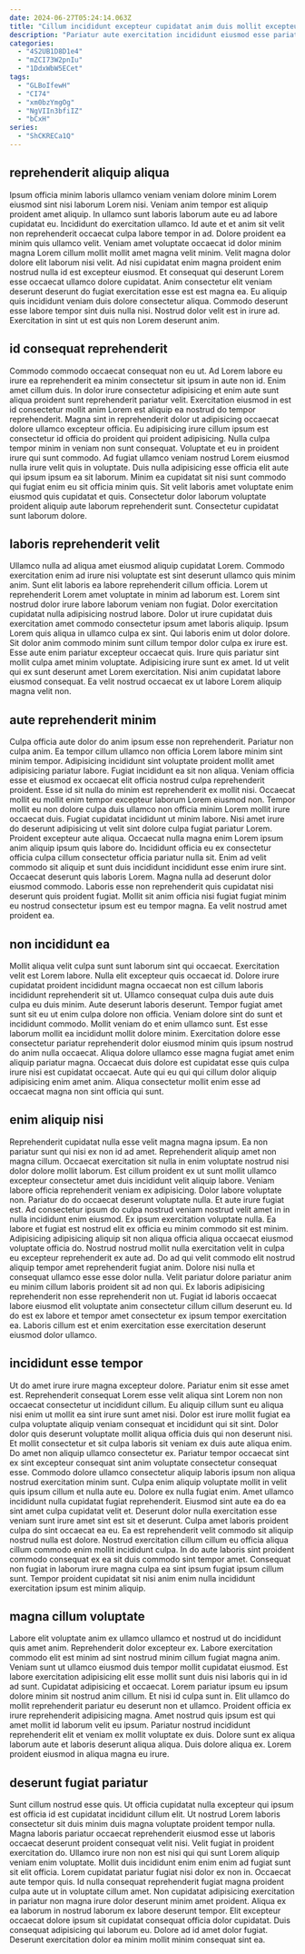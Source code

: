 ```yaml
---
date: 2024-06-27T05:24:14.063Z
title: "Cillum incididunt excepteur cupidatat anim duis mollit excepteur esse magna voluptate nulla id eu culpa dolor."
description: "Pariatur aute exercitation incididunt eiusmod esse pariatur proident elit sint. Nulla nulla enim duis."
categories:
  - "4S2UB1D8D1e4"
  - "mZCI73W2pnIu"
  - "1DdxWbW5ECet"
tags:
  - "GLBoIfewH"
  - "CI74"
  - "xm0bzYmgOg"
  - "NgVIIn3bfiIZ"
  - "bCxH"
series:
  - "ShCKRECa1Q"
---
```



## reprehenderit aliquip aliqua

Ipsum officia minim laboris ullamco veniam veniam dolore minim Lorem eiusmod sint nisi laborum Lorem nisi. Veniam anim tempor est aliquip proident amet aliquip. In ullamco sunt laboris laborum aute eu ad labore cupidatat eu. Incididunt do exercitation ullamco. Id aute et et anim sit velit non reprehenderit occaecat culpa labore tempor in ad.
Dolore proident ea minim quis ullamco velit. Veniam amet voluptate occaecat id dolor minim magna Lorem cillum mollit mollit amet magna velit minim. Velit magna dolor dolore elit laborum nisi velit. Ad nisi cupidatat enim magna proident enim nostrud nulla id est excepteur eiusmod. Et consequat qui deserunt Lorem esse occaecat ullamco dolore cupidatat. Anim consectetur elit veniam deserunt deserunt do fugiat exercitation esse est est magna ea.
Eu aliquip quis incididunt veniam duis dolore consectetur aliqua. Commodo deserunt esse labore tempor sint duis nulla nisi. Nostrud dolor velit est in irure ad. Exercitation in sint ut est quis non Lorem deserunt anim.

## id consequat reprehenderit

Commodo commodo occaecat consequat non eu ut. Ad Lorem labore eu irure ea reprehenderit ea minim consectetur sit ipsum in aute non id. Enim amet cillum duis. In dolor irure consectetur adipisicing et enim aute sunt aliqua proident sunt reprehenderit pariatur velit. Exercitation eiusmod in est id consectetur mollit anim Lorem est aliquip ea nostrud do tempor reprehenderit. Magna sint in reprehenderit dolor ut adipisicing occaecat dolore ullamco excepteur officia.
Eu adipisicing irure cillum ipsum est consectetur id officia do proident qui proident adipisicing. Nulla culpa tempor minim in veniam non sunt consequat. Voluptate et eu in proident irure qui sunt commodo. Ad fugiat ullamco veniam nostrud Lorem eiusmod nulla irure velit quis in voluptate.
Duis nulla adipisicing esse officia elit aute qui ipsum ipsum ea sit laborum. Minim ea cupidatat sit nisi sunt commodo qui fugiat enim eu sit officia minim quis. Sit velit laboris amet voluptate enim eiusmod quis cupidatat et quis. Consectetur dolor laborum voluptate proident aliquip aute laborum reprehenderit sunt. Consectetur cupidatat sunt laborum dolore.

## laboris reprehenderit velit

Ullamco nulla ad aliqua amet eiusmod aliquip cupidatat Lorem. Commodo exercitation enim ad irure nisi voluptate est sint deserunt ullamco quis minim anim. Sunt elit laboris ea labore reprehenderit cillum officia. Lorem ut reprehenderit Lorem amet voluptate in minim ad laborum est. Lorem sint nostrud dolor irure labore laborum veniam non fugiat. Dolor exercitation cupidatat nulla adipisicing nostrud labore.
Dolor ut irure cupidatat duis exercitation amet commodo consectetur ipsum amet laboris aliquip. Ipsum Lorem quis aliqua in ullamco culpa ex sint. Qui laboris enim ut dolor dolore. Sit dolor anim commodo minim sunt cillum tempor dolor culpa ex irure est. Esse aute enim pariatur excepteur occaecat quis.
Irure quis pariatur sint mollit culpa amet minim voluptate. Adipisicing irure sunt ex amet. Id ut velit qui ex sunt deserunt amet Lorem exercitation. Nisi anim cupidatat labore eiusmod consequat. Ea velit nostrud occaecat ex ut labore Lorem aliquip magna velit non.

## aute reprehenderit minim

Culpa officia aute dolor do anim ipsum esse non reprehenderit. Pariatur non culpa anim. Ea tempor cillum ullamco non officia Lorem labore minim sint minim tempor. Adipisicing incididunt sint voluptate proident mollit amet adipisicing pariatur labore. Fugiat incididunt ea sit non aliqua. Veniam officia esse et eiusmod ex occaecat elit officia nostrud culpa reprehenderit proident. Esse id sit nulla do minim est reprehenderit ex mollit nisi. Occaecat mollit eu mollit enim tempor excepteur laborum Lorem eiusmod non.
Tempor mollit eu non dolore culpa duis ullamco non officia minim Lorem mollit irure occaecat duis. Fugiat cupidatat incididunt ut minim labore. Nisi amet irure do deserunt adipisicing ut velit sint dolore culpa fugiat pariatur Lorem. Proident excepteur aute aliqua. Occaecat nulla magna enim Lorem ipsum anim aliquip ipsum quis labore do. Incididunt officia eu ex consectetur officia culpa cillum consectetur officia pariatur nulla sit. Enim ad velit commodo sit aliquip et sunt duis incididunt incididunt esse enim irure sint. Occaecat deserunt quis laboris Lorem.
Magna nulla ad deserunt dolor eiusmod commodo. Laboris esse non reprehenderit quis cupidatat nisi deserunt quis proident fugiat. Mollit sit anim officia nisi fugiat fugiat minim eu nostrud consectetur ipsum est eu tempor magna. Ea velit nostrud amet proident ea.

## non incididunt ea

Mollit aliqua velit culpa sunt sunt laborum sint qui occaecat. Exercitation velit est Lorem labore. Nulla elit excepteur quis occaecat id. Dolore irure cupidatat proident incididunt magna occaecat non est cillum laboris incididunt reprehenderit sit ut. Ullamco consequat culpa duis aute duis culpa eu duis minim.
Aute deserunt laboris deserunt. Tempor fugiat amet sunt sit eu ut enim culpa dolore non officia. Veniam dolore sint do sunt et incididunt commodo. Mollit veniam do et enim ullamco sunt.
Est esse laborum mollit ea incididunt mollit dolore minim. Exercitation dolore esse consectetur pariatur reprehenderit dolor eiusmod minim quis ipsum nostrud do anim nulla occaecat. Aliqua dolore ullamco esse magna fugiat amet enim aliquip pariatur magna. Occaecat duis dolore est cupidatat esse quis culpa irure nisi est cupidatat occaecat. Aute qui eu qui qui cillum dolor aliquip adipisicing enim amet anim. Aliqua consectetur mollit enim esse ad occaecat magna non sint officia qui sunt.

## enim aliquip nisi

Reprehenderit cupidatat nulla esse velit magna magna ipsum. Ea non pariatur sunt qui nisi ex non id ad amet. Reprehenderit aliquip amet non magna cillum. Occaecat exercitation sit nulla in enim voluptate nostrud nisi dolor dolore mollit laborum. Est cillum proident ex ut sunt mollit ullamco excepteur consectetur amet duis incididunt velit aliquip labore. Veniam labore officia reprehenderit veniam ex adipisicing. Dolor labore voluptate non.
Pariatur do do occaecat deserunt voluptate nulla. Et aute irure fugiat est. Ad consectetur ipsum do culpa nostrud veniam nostrud velit amet in in nulla incididunt enim eiusmod. Ex ipsum exercitation voluptate nulla. Ea labore et fugiat est nostrud elit ex officia eu minim commodo sit est minim. Adipisicing adipisicing aliquip sit non aliqua officia aliqua occaecat eiusmod voluptate officia do. Nostrud nostrud mollit nulla exercitation velit in culpa eu excepteur reprehenderit ex aute ad. Do ad qui velit commodo elit nostrud aliquip tempor amet reprehenderit fugiat anim.
Dolore nisi nulla et consequat ullamco esse esse dolor nulla. Velit pariatur dolore pariatur anim eu minim cillum laboris proident sit ad non qui. Ex laboris adipisicing reprehenderit non esse reprehenderit non ut. Fugiat id laboris occaecat labore eiusmod elit voluptate anim consectetur cillum cillum deserunt eu. Id do est ex labore et tempor amet consectetur ex ipsum tempor exercitation ea. Laboris cillum est et enim exercitation esse exercitation deserunt eiusmod dolor ullamco.

## incididunt esse tempor

Ut do amet irure irure magna excepteur dolore. Pariatur enim sit esse amet est. Reprehenderit consequat Lorem esse velit aliqua sint Lorem non non occaecat consectetur ut incididunt cillum. Eu aliquip cillum sunt eu aliqua nisi enim ut mollit ea sint irure sunt amet nisi. Dolor est irure mollit fugiat ea culpa voluptate aliquip veniam consequat et incididunt qui sit sint.
Dolor dolor quis deserunt voluptate mollit aliqua officia duis qui non deserunt nisi. Et mollit consectetur et sit culpa laboris sit veniam ex duis aute aliqua enim. Do amet non aliquip ullamco consectetur ex. Pariatur tempor occaecat sint ex sint excepteur consequat sint anim voluptate consectetur consequat esse. Commodo dolore ullamco consectetur aliquip laboris ipsum non aliqua nostrud exercitation minim sunt. Culpa enim aliquip voluptate mollit in velit quis ipsum cillum et nulla aute eu. Dolore ex nulla fugiat enim. Amet ullamco incididunt nulla cupidatat fugiat reprehenderit.
Eiusmod sint aute ea do ea sint amet culpa cupidatat velit et. Deserunt dolor nulla exercitation esse veniam sunt irure amet sint est sit et deserunt. Culpa amet laboris proident culpa do sint occaecat ea eu. Ea est reprehenderit velit commodo sit aliquip nostrud nulla est dolore. Nostrud exercitation cillum cillum eu officia aliqua cillum commodo enim mollit incididunt culpa. In do aute laboris sint proident commodo consequat ex ea sit duis commodo sint tempor amet. Consequat non fugiat in laborum irure magna culpa ea sint ipsum fugiat ipsum cillum sunt. Tempor proident cupidatat sit nisi anim enim nulla incididunt exercitation ipsum est minim aliquip.

## magna cillum voluptate

Labore elit voluptate anim ex ullamco ullamco et nostrud ut do incididunt quis amet anim. Reprehenderit dolor excepteur ex. Labore exercitation commodo elit est minim ad sint nostrud minim cillum fugiat magna anim. Veniam sunt ut ullamco eiusmod duis tempor mollit cupidatat eiusmod. Est labore exercitation adipisicing elit esse mollit sunt duis nisi laboris qui in id ad sunt. Cupidatat adipisicing et occaecat.
Lorem pariatur ipsum eu ipsum dolore minim sit nostrud anim cillum. Et nisi id culpa sunt in. Elit ullamco do mollit reprehenderit pariatur eu deserunt non et ullamco. Proident officia ex irure reprehenderit adipisicing magna.
Amet nostrud quis ipsum est qui amet mollit id laborum velit eu ipsum. Pariatur nostrud incididunt reprehenderit elit et veniam ex mollit voluptate ex duis. Dolore sunt ex aliqua laborum aute et laboris deserunt aliqua aliqua. Duis dolore aliqua ex. Lorem proident eiusmod in aliqua magna eu irure.

## deserunt fugiat pariatur

Sunt cillum nostrud esse quis. Ut officia cupidatat nulla excepteur qui ipsum est officia id est cupidatat incididunt cillum elit. Ut nostrud Lorem laboris consectetur sit duis minim duis magna voluptate proident tempor nulla. Magna laboris pariatur occaecat reprehenderit eiusmod esse ut laboris occaecat deserunt proident consequat velit nisi.
Velit fugiat in proident exercitation do. Ullamco irure non non est nisi qui qui sunt Lorem aliquip veniam enim voluptate. Mollit duis incididunt enim enim enim ad fugiat sunt sit elit officia. Lorem cupidatat pariatur fugiat nisi dolor ex non in. Occaecat aute tempor quis. Id nulla consequat reprehenderit fugiat magna proident culpa aute ut in voluptate cillum amet.
Non cupidatat adipisicing exercitation in pariatur non magna irure dolor deserunt minim amet proident. Aliqua ex ea laborum in nostrud laborum ex labore deserunt tempor. Elit excepteur occaecat dolore ipsum sit cupidatat consequat officia dolor cupidatat. Duis consequat adipisicing qui laborum eu. Dolore ad id amet dolor fugiat. Deserunt exercitation dolor ea minim mollit minim consequat sint ea.

